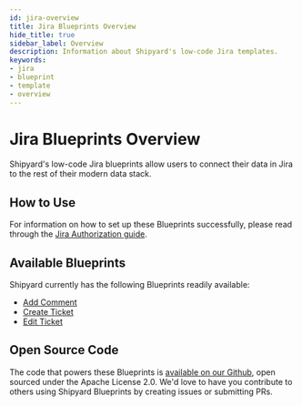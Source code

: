 ```yaml
---
id: jira-overview
title: Jira Blueprints Overview
hide_title: true
sidebar_label: Overview
description: Information about Shipyard's low-code Jira templates.
keywords:
- jira
- blueprint
- template
- overview
---
```


# Jira Blueprints Overview

Shipyard's low-code Jira blueprints allow users to connect their data in Jira to the rest of their modern data stack.

## How to Use
For information on how to set up these Blueprints successfully, please read through the [Jira Authorization guide](jira-authorization.md).

## Available Blueprints
Shipyard currently has the following Blueprints readily available: 
- [Add Comment](jira-add-comment.md)
- [Create Ticket](jira-create-ticket.md)
- [Edit Ticket](jira-edit-ticket.md)

## Open Source Code
The code that powers these Blueprints is [available on our Github](https://www.shipyardapp.com/docs/blueprint-library/jira/jira-overview/), open sourced under the Apache License 2.0. We'd love to have you contribute to others using Shipyard Blueprints by creating issues or submitting PRs.
